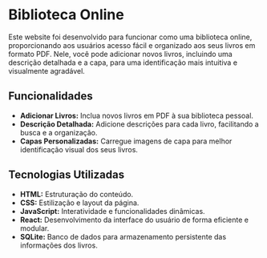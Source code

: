 # Biblioteca Online

Este website foi desenvolvido para funcionar como uma biblioteca online, proporcionando aos usuários acesso fácil e organizado aos seus livros em formato PDF. Nele, você pode adicionar novos livros, incluindo uma descrição detalhada e a capa, para uma identificação mais intuitiva e visualmente agradável.

## Funcionalidades
- **Adicionar Livros:** Inclua novos livros em PDF à sua biblioteca pessoal.
- **Descrição Detalhada:** Adicione descrições para cada livro, facilitando a busca e a organização.
- **Capas Personalizadas:** Carregue imagens de capa para melhor identificação visual dos seus livros.

## Tecnologias Utilizadas
- **HTML:** Estruturação do conteúdo.
- **CSS:** Estilização e layout da página.
- **JavaScript:** Interatividade e funcionalidades dinâmicas.
- **React:** Desenvolvimento da interface do usuário de forma eficiente e modular.
- **SQLite:** Banco de dados para armazenamento persistente das informações dos livros.

